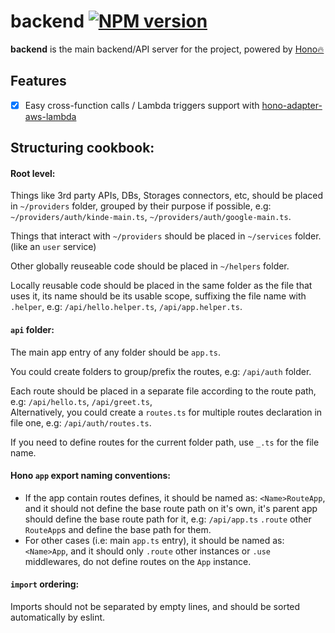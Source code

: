 # backend [![NPM version](https://img.shields.io/npm/v/backend?color=a1b858&label=)](https://www.npmjs.com/package/backend)

**backend** is the main backend/API server for the project, powered by [Hono🔥](https://hono.dev/)

## Features
- [x] Easy cross-function calls / Lambda triggers support with [hono-adapter-aws-lambda](https://github.com/NamesMT/hono-adapter-aws-lambda)

## Structuring cookbook:
#### Root level:
Things like 3rd party APIs, DBs, Storages connectors, etc, should be placed in `~/providers` folder, grouped by their purpose if possible, e.g: `~/providers/auth/kinde-main.ts`, `~/providers/auth/google-main.ts`.

Things that interact with `~/providers` should be placed in `~/services` folder. (like an `user` service)

Other globally reuseable code should be placed in `~/helpers` folder.

Locally reusable code should be placed in the same folder as the file that uses it, its name should be its usable scope, suffixing the file name with `.helper`, e.g: `/api/hello.helper.ts`, `/api/app.helper.ts`.

#### `api` folder:
The main app entry of any folder should be `app.ts`.

You could create folders to group/prefix the routes, e.g: `/api/auth` folder.

Each route should be placed in a separate file according to the route path, e.g: `/api/hello.ts`, `/api/greet.ts`,  
Alternatively, you could create a `routes.ts` for multiple routes declaration in file one, e.g: `/api/auth/routes.ts`.

If you need to define routes for the current folder path, use `_.ts` for the file name.

#### Hono `app` export naming conventions:
* If the app contain routes defines, it should be named as: `<Name>RouteApp`, and it should not define the base route path on it's own, it's parent app should define the base route path for it, e.g: `/api/app.ts` `.route` other `RouteApp`s and define the base path for them.
* For other cases (i.e: main `app.ts` entry), it should be named as: `<Name>App`, and it should only `.route` other instances or `.use` middlewares, do not define routes on the `App` instance.

#### `import` ordering:
Imports should not be separated by empty lines, and should be sorted automatically by eslint.
